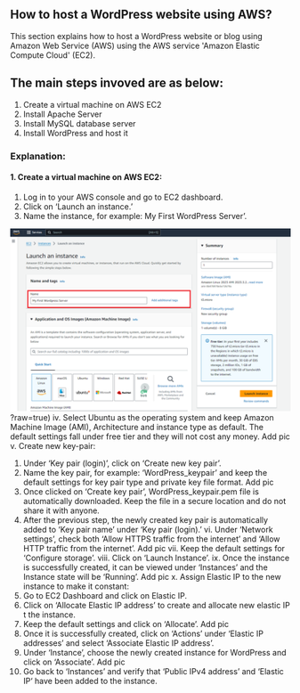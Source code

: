 ## How to host a WordPress website using AWS?

This section explains how to host a WordPress website or blog using Amazon Web Service (AWS) using the AWS service 'Amazon Elastic Compute Cloud' (EC2).

## The main steps invoved are as below:

1.	Create a virtual machine on AWS EC2
2.	Install Apache Server
3.	Install MySQL database server
4.	Install WordPress and host it

### Explanation:

#### 1.	Create a virtual machine on AWS EC2:
1.	Log in to your AWS console and go to EC2 dashboard.
2.	Click on ‘Launch an instance.’
3.	Name the instance, for example: My First WordPress Server’.

   ![alt text](https://github.com/Bhat-Priyanka/AWS-Projects/blob/main/Host%20WordPress%20website%20on%20EC2/Images/Launch_Instance.png)?raw=true)
iv.	Select Ubuntu as the operating system and keep Amazon Machine Image (AMI), Architecture and instance type as default. The default settings fall under free tier and they will not cost any money. Add pic
v.	Create new key-pair:
1.	Under ‘Key pair (login)’, click on ‘Create new key pair’.
2.	Name the key pair, for example: ‘WordPress_keypair’ and keep the default settings for key pair type and private key file format. Add pic
3.	Once clicked on ‘Create key pair’, WordPress_keypair.pem file is automatically downloaded. Keep the file in a secure location and do not share it with anyone. 
4.	After the previous step, the newly created key pair is automatically added to ‘Key pair name’ under ‘Key pair (login).’
vi.	Under ‘Network settings’, check both ‘Allow HTTPS traffic from the internet’ and ‘Allow HTTP traffic from the internet’.  Add pic
vii.	Keep the default settings for ‘Configure storage’.
viii.	Click on ‘Launch Instance’.
ix.	Once the instance is successfully created, it can be viewed under ‘Instances’ and the Instance state will be ‘Running’. Add pic
x.	Assign Elastic IP to the new instance to make it constant:
1.	Go to EC2 Dashboard and click on Elastic IP.
2.	Click on ‘Allocate Elastic IP address’ to create and allocate new elastic IP t the instance.
3.	Keep the default settings and click on ‘Allocate’. Add pic
4.	Once it is successfully created, click on ‘Actions’ under ‘Elastic IP addresses’ and select ‘Associate Elastic IP address’.
5.	Under ‘Instance’, choose the newly created instance for WordPress and click on ‘Associate’. Add pic
6.	Go back to ‘Instances’ and verify that ‘Public IPv4 address’ and ‘Elastic IP‘  have been added to the instance.

